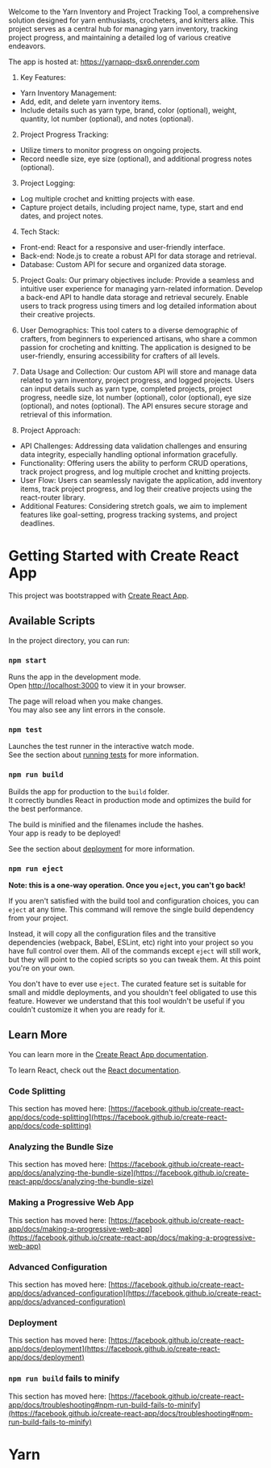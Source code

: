 Welcome to the Yarn Inventory and Project Tracking Tool, a comprehensive solution designed for yarn enthusiasts, crocheters, and knitters alike. This project serves as a central hub for managing yarn inventory, tracking project progress, and maintaining a detailed log of various creative endeavors.

The app is hosted at: https://yarnapp-dsx6.onrender.com

1. Key Features:
- Yarn Inventory Management:
- Add, edit, and delete yarn inventory items.
- Include details such as yarn type, brand, color (optional), weight, quantity, lot number (optional), and notes (optional).

2. Project Progress Tracking:
- Utilize timers to monitor progress on ongoing projects.
- Record needle size, eye size (optional), and additional progress notes (optional).

3. Project Logging:
- Log multiple crochet and knitting projects with ease.
- Capture project details, including project name, type, start and end dates, and project notes.

4. Tech Stack:
- Front-end: React for a responsive and user-friendly interface.
- Back-end: Node.js to create a robust API for data storage and retrieval.
- Database: Custom API for secure and organized data storage.

5. Project Goals:
Our primary objectives include:
Provide a seamless and intuitive user experience for managing yarn-related information.
Develop a back-end API to handle data storage and retrieval securely.
Enable users to track progress using timers and log detailed information about their creative projects.

6. User Demographics:
This tool caters to a diverse demographic of crafters, from beginners to experienced artisans, who share a common passion for crocheting and knitting. The application is designed to be user-friendly, ensuring accessibility for crafters of all levels.

7. Data Usage and Collection:
Our custom API will store and manage data related to yarn inventory, project progress, and logged projects. Users can input details such as yarn type, completed projects, project progress, needle size, lot number (optional), color (optional), eye size (optional), and notes (optional). The API ensures secure storage and retrieval of this information.

8. Project Approach:
- API Challenges: Addressing data validation challenges and ensuring data integrity, especially handling optional information gracefully.
- Functionality: Offering users the ability to perform CRUD operations, track project progress, and log multiple crochet and knitting projects.
- User Flow: Users can seamlessly navigate the application, add inventory items, track project progress, and log their creative projects using the react-router library.
- Additional Features: Considering stretch goals, we aim to implement features like goal-setting, progress tracking systems, and project deadlines.


# Getting Started with Create React App

This project was bootstrapped with [Create React App](https://github.com/facebook/create-react-app).

## Available Scripts

In the project directory, you can run:

### `npm start`

Runs the app in the development mode.\
Open [http://localhost:3000](http://localhost:3000) to view it in your browser.

The page will reload when you make changes.\
You may also see any lint errors in the console.

### `npm test`

Launches the test runner in the interactive watch mode.\
See the section about [running tests](https://facebook.github.io/create-react-app/docs/running-tests) for more information.

### `npm run build`

Builds the app for production to the `build` folder.\
It correctly bundles React in production mode and optimizes the build for the best performance.

The build is minified and the filenames include the hashes.\
Your app is ready to be deployed!

See the section about [deployment](https://facebook.github.io/create-react-app/docs/deployment) for more information.

### `npm run eject`

**Note: this is a one-way operation. Once you `eject`, you can't go back!**

If you aren't satisfied with the build tool and configuration choices, you can `eject` at any time. This command will remove the single build dependency from your project.

Instead, it will copy all the configuration files and the transitive dependencies (webpack, Babel, ESLint, etc) right into your project so you have full control over them. All of the commands except `eject` will still work, but they will point to the copied scripts so you can tweak them. At this point you're on your own.

You don't have to ever use `eject`. The curated feature set is suitable for small and middle deployments, and you shouldn't feel obligated to use this feature. However we understand that this tool wouldn't be useful if you couldn't customize it when you are ready for it.

## Learn More

You can learn more in the [Create React App documentation](https://facebook.github.io/create-react-app/docs/getting-started).

To learn React, check out the [React documentation](https://reactjs.org/).

### Code Splitting

This section has moved here: [https://facebook.github.io/create-react-app/docs/code-splitting](https://facebook.github.io/create-react-app/docs/code-splitting)

### Analyzing the Bundle Size

This section has moved here: [https://facebook.github.io/create-react-app/docs/analyzing-the-bundle-size](https://facebook.github.io/create-react-app/docs/analyzing-the-bundle-size)

### Making a Progressive Web App

This section has moved here: [https://facebook.github.io/create-react-app/docs/making-a-progressive-web-app](https://facebook.github.io/create-react-app/docs/making-a-progressive-web-app)

### Advanced Configuration

This section has moved here: [https://facebook.github.io/create-react-app/docs/advanced-configuration](https://facebook.github.io/create-react-app/docs/advanced-configuration)

### Deployment

This section has moved here: [https://facebook.github.io/create-react-app/docs/deployment](https://facebook.github.io/create-react-app/docs/deployment)

### `npm run build` fails to minify

This section has moved here: [https://facebook.github.io/create-react-app/docs/troubleshooting#npm-run-build-fails-to-minify](https://facebook.github.io/create-react-app/docs/troubleshooting#npm-run-build-fails-to-minify)
# Yarn
